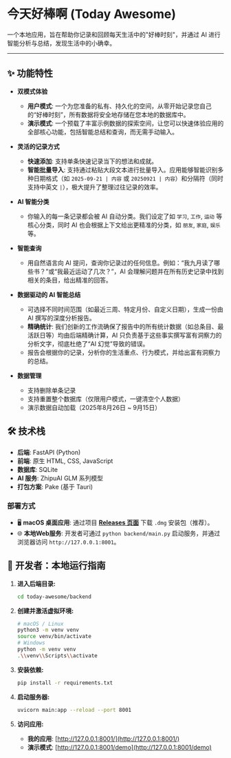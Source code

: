 # 今天好棒啊 (Today Awesome)

一个本地应用，旨在帮助你记录和回顾每天生活中的"好棒时刻"，并通过 AI 进行智能分析与总结，发现生活中的小确幸。

---

## ✨ 功能特性

- **双模式体验**
    - **用户模式**: 一个为您准备的私有、持久化的空间，从零开始记录您自己的“好棒时刻”，所有数据将安全地存储在您本地的数据库中。
    - **演示模式**: 一个预载了丰富示例数据的探索空间，让您可以快速体验应用的全部核心功能，包括智能总结和查询，而无需手动输入。

- **灵活的记录方式**
    - **快速添加**: 支持单条快速记录当下的想法和成就。
    - **智能批量导入**: 支持通过粘贴大段文本进行批量导入。应用能够智能识别多种日期格式（如 `2025-09-21 | 内容` 或 `20250921 | 内容`）和分隔符（同时支持中英文 `|`），极大提升了整理过往记录的效率。

- **AI 智能分类**
  - 你输入的每一条记录都会被 AI 自动分类。我们设定了如 `学习`, `工作`, `运动` 等核心分类，同时 AI 也会根据上下文给出更精准的分类，如 `朋友`, `家庭`, `娱乐` 等。

- **智能查询**
  - 用自然语言向 AI 提问，查询你记录过的任何信息。例如：“我九月读了哪些书？”或“我最近运动了几次？”，AI 会理解问题并在所有历史记录中找到相关的条目，给出精准的回答。

- **数据驱动的 AI 智能总结**
  - 可选择不同时间范围（如最近三周、特定月份、自定义日期），生成一份由 AI 撰写的深度分析报告。
  - **精确统计**: 我们创新的工作流确保了报告中的所有统计数据（如总条目、最活跃日等）均由后端精确计算，AI 只负责基于这些事实撰写富有洞察力的分析文字，彻底杜绝了“AI 幻觉”导致的错误。
  - 报告会根据你的记录，分析你的生活重点、行为模式，并给出富有洞察力的总结。

- **数据管理**
  - 支持删除单条记录
  - 支持重置整个数据库（仅限用户模式，一键清空个人数据）
  - 演示数据自动加载（2025年8月26日 ~ 9月15日）


## 🛠️ 技术栈

- **后端**: FastAPI (Python)
- **前端**: 原生 HTML, CSS, JavaScript
- **数据库**: SQLite
- **AI 服务**: ZhipuAI GLM 系列模型
- **打包方案**: Pake (基于 Tauri)

### **部署方式**

- 🖥️ **macOS 桌面应用**: 通过项目 **[Releases 页面](https://github.com/zenmindyj/today-awesome/releases)** 下载 `.dmg` 安装包（推荐）。
- 🌐 **本地Web服务**: 开发者可通过 `python backend/main.py` 启动服务，并通过浏览器访问 `http://127.0.0.1:8001`。

## 🚀 开发者：本地运行指南

1.  **进入后端目录:**
    ```bash
    cd today-awesome/backend
    ```

2.  **创建并激活虚拟环境:**
    ```bash
    # macOS / Linux
    python3 -m venv venv
    source venv/bin/activate
    # Windows
    python -m venv venv
    .\\venv\\Scripts\\activate
    ```

3.  **安装依赖:**
    ```bash
    pip install -r requirements.txt
    ```

4.  **启动服务器:**
    ```bash
    uvicorn main:app --reload --port 8001
    ```

5.  **访问应用:**
    - **我的应用**: [http://127.0.0.1:8001/](http://127.0.0.1:8001/)
    - **演示模式**: [http://127.0.0.1:8001/demo](http://127.0.0.1:8001/demo)
